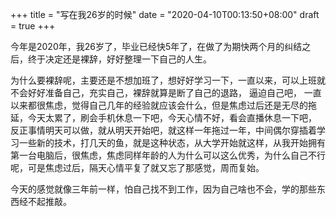 +++
title = "写在我26岁的时候"
date = "2020-04-10T00:13:50+08:00"
draft = true
+++

今年是2020年，我26岁了，毕业已经快5年了，在做了为期快两个月的纠结之后，终于决定还是裸辞，好好整理一下自己的人生。

为什么要裸辞呢，主要还是不想加班了，想好好学习一下，一直以来，可以上班就不会好好准备自己，充实自己，裸辞就算是断了自己的退路， 逼迫自己吧，
一直以来都很焦虑，觉得自己几年的经验就应该会什么，但是焦虑过后还是无尽的拖延，今天太累了，刷会手机休息一下吧，今天心情不好，看会直播休息一下吧，
反正事情明天可以做，就从明天开始吧，就这样一年拖过一年，中间偶尔穿插着学习一些新的技术，打几天的鱼，就是这种状态，从大学开始就这样，从我开始拥有第一台电脑后，很焦虑，焦虑同样年龄的人为什么可以这么优秀，为什么自己不行呢，可是焦虑过后，隔天心情平复了就又忘了那感觉，周而复始。

今天的感觉就像三年前一样，怕自己找不到工作，因为自己啥也不会，学的那些东西经不起推敲。